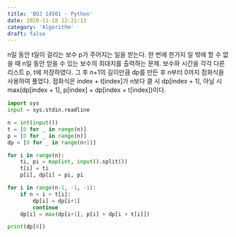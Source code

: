 ```yaml
---
title: 'BOJ 14501 - Python'
date: 2020-11-18 12:21:13
category: 'Algorithm'
draft: false
---
```

n일 동안 t일이 걸리는 보수 p가 주어지는 일을 받는다. 한 번에 한가지 일 밖에 할 수 없을 때 n일 동안 얻을 수 있는 보수의 최대치를 출력하는 문제. 보수와 시간을 각각 다른 리스트 p, t에 저장하였다. 그 후 n+1의 길이만큼 dp를 만든 후 n부터 0까지 점화식을 사용하여 풀었다. 점화식은 index + t[index]가 n보다 클 시 dp[index + 1], 아닐 시 max(dp[index + 1], p[index] + dp[index + t[index])이다.
```python
import sys
input = sys.stdin.readline

n = int(input())
t = [0 for _ in range(n)]
p = [0 for _ in range(n)]
dp = [0 for _ in range(n+1)]

for i in range(n):
    ti, pi = map(int, input().split())
    t[i] = ti
    p[i], dp[i] = pi, pi

for i in range(n-1, -1, -1):
    if n < i + t[i]:
        dp[i] = dp[i+1]
        continue
    dp[i] = max(dp[i+1], p[i] + dp[i + t[i]])

print(dp[0])

```